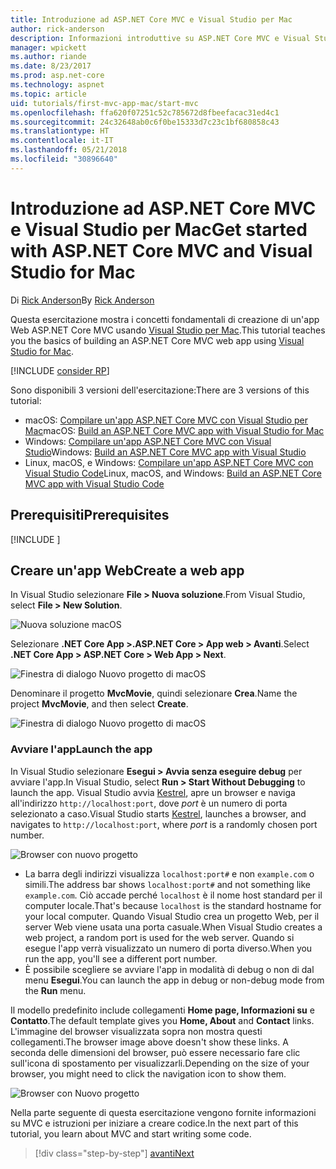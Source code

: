 ```yaml
---
title: Introduzione ad ASP.NET Core MVC e Visual Studio per Mac
author: rick-anderson
description: Informazioni introduttive su ASP.NET Core MVC e Visual Studio
manager: wpickett
ms.author: riande
ms.date: 8/23/2017
ms.prod: asp.net-core
ms.technology: aspnet
ms.topic: article
uid: tutorials/first-mvc-app-mac/start-mvc
ms.openlocfilehash: ffa620f07251c52c785672d8fbeefacac31ed4c1
ms.sourcegitcommit: 24c32648ab0c6f0be15333d7c23c1bf680858c43
ms.translationtype: HT
ms.contentlocale: it-IT
ms.lasthandoff: 05/21/2018
ms.locfileid: "30896640"
---
```

# <a name="get-started-with-aspnet-core-mvc-and-visual-studio-for-mac"></a><span data-ttu-id="ff5f5-103">Introduzione ad ASP.NET Core MVC e Visual Studio per Mac</span><span class="sxs-lookup"><span data-stu-id="ff5f5-103">Get started with ASP.NET Core MVC and Visual Studio for Mac</span></span>

<span data-ttu-id="ff5f5-104">Di [Rick Anderson](https://twitter.com/RickAndMSFT)</span><span class="sxs-lookup"><span data-stu-id="ff5f5-104">By [Rick Anderson](https://twitter.com/RickAndMSFT)</span></span>

<span data-ttu-id="ff5f5-105">Questa esercitazione mostra i concetti fondamentali di creazione di un'app Web ASP.NET Core MVC usando [Visual Studio per Mac](https://www.visualstudio.com/vs/visual-studio-mac/).</span><span class="sxs-lookup"><span data-stu-id="ff5f5-105">This tutorial teaches you the basics of building an ASP.NET Core MVC web app using [Visual Studio for Mac](https://www.visualstudio.com/vs/visual-studio-mac/).</span></span> 

[!INCLUDE [consider RP](../../includes/razor.md)]

<span data-ttu-id="ff5f5-106">Sono disponibili 3 versioni dell'esercitazione:</span><span class="sxs-lookup"><span data-stu-id="ff5f5-106">There are 3 versions of this tutorial:</span></span>

* <span data-ttu-id="ff5f5-107">macOS: [Compilare un'app ASP.NET Core MVC con Visual Studio per Mac](xref:tutorials/first-mvc-app-mac/start-mvc)</span><span class="sxs-lookup"><span data-stu-id="ff5f5-107">macOS: [Build an ASP.NET Core MVC app with Visual Studio for Mac](xref:tutorials/first-mvc-app-mac/start-mvc)</span></span>
* <span data-ttu-id="ff5f5-108">Windows: [Compilare un'app ASP.NET Core MVC con Visual Studio](xref:tutorials/first-mvc-app/start-mvc)</span><span class="sxs-lookup"><span data-stu-id="ff5f5-108">Windows: [Build an ASP.NET Core MVC app with Visual Studio](xref:tutorials/first-mvc-app/start-mvc)</span></span>
* <span data-ttu-id="ff5f5-109">Linux, macOS, e Windows: [Compilare un'app ASP.NET Core MVC con Visual Studio Code](xref:tutorials/first-mvc-app-xplat/start-mvc)</span><span class="sxs-lookup"><span data-stu-id="ff5f5-109">Linux, macOS, and Windows: [Build an ASP.NET Core MVC app with Visual Studio Code](xref:tutorials/first-mvc-app-xplat/start-mvc)</span></span>

## <a name="prerequisites"></a><span data-ttu-id="ff5f5-110">Prerequisiti</span><span class="sxs-lookup"><span data-stu-id="ff5f5-110">Prerequisites</span></span>

[!INCLUDE [](~/includes/net-core-prereqs-macos.md)]

## <a name="create-a-web-app"></a><span data-ttu-id="ff5f5-111">Creare un'app Web</span><span class="sxs-lookup"><span data-stu-id="ff5f5-111">Create a web app</span></span>

<span data-ttu-id="ff5f5-112">In Visual Studio selezionare **File > Nuova soluzione**.</span><span class="sxs-lookup"><span data-stu-id="ff5f5-112">From Visual Studio, select **File > New Solution**.</span></span>

![Nuova soluzione macOS](../first-web-api-mac/_static/sln.png)

<span data-ttu-id="ff5f5-114">Selezionare **.NET Core App >.ASP.NET Core > App web > Avanti**.</span><span class="sxs-lookup"><span data-stu-id="ff5f5-114">Select **.NET Core App >  ASP.NET Core > Web App > Next**.</span></span>

![Finestra di dialogo Nuovo progetto di macOS](start-mvc/1.png)

<span data-ttu-id="ff5f5-116">Denominare il progetto **MvcMovie**, quindi selezionare **Crea**.</span><span class="sxs-lookup"><span data-stu-id="ff5f5-116">Name the project **MvcMovie**, and then select **Create**.</span></span>

![Finestra di dialogo Nuovo progetto di macOS](start-mvc/2.png)

### <a name="launch-the-app"></a><span data-ttu-id="ff5f5-118">Avviare l'app</span><span class="sxs-lookup"><span data-stu-id="ff5f5-118">Launch the app</span></span>

<span data-ttu-id="ff5f5-119">In Visual Studio selezionare **Esegui > Avvia senza eseguire debug** per avviare l'app.</span><span class="sxs-lookup"><span data-stu-id="ff5f5-119">In Visual Studio, select **Run > Start Without Debugging** to launch the app.</span></span> <span data-ttu-id="ff5f5-120">Visual Studio avvia [Kestrel](xref:fundamentals/servers/index#kestrel), apre un browser e naviga all'indirizzo `http://localhost:port`, dove *port* è un numero di porta selezionato a caso.</span><span class="sxs-lookup"><span data-stu-id="ff5f5-120">Visual Studio starts [Kestrel](xref:fundamentals/servers/index#kestrel), launches a browser, and navigates to `http://localhost:port`, where *port* is a randomly chosen port number.</span></span>

![Browser con nuovo progetto](start-mvc/b1.png)

* <span data-ttu-id="ff5f5-122">La barra degli indirizzi visualizza `localhost:port#` e non `example.com` o simili.</span><span class="sxs-lookup"><span data-stu-id="ff5f5-122">The address bar shows `localhost:port#` and not something like `example.com`.</span></span> <span data-ttu-id="ff5f5-123">Ciò accade perché `localhost` è il nome host standard per il computer locale.</span><span class="sxs-lookup"><span data-stu-id="ff5f5-123">That's because `localhost` is the standard hostname for your local computer.</span></span> <span data-ttu-id="ff5f5-124">Quando Visual Studio crea un progetto Web, per il server Web viene usata una porta casuale.</span><span class="sxs-lookup"><span data-stu-id="ff5f5-124">When Visual Studio creates a web project, a random port is used for the web server.</span></span> <span data-ttu-id="ff5f5-125">Quando si esegue l'app verrà visualizzato un numero di porta diverso.</span><span class="sxs-lookup"><span data-stu-id="ff5f5-125">When you run the app, you'll see a different port number.</span></span>
* <span data-ttu-id="ff5f5-126">È possibile scegliere se avviare l'app in modalità di debug o non di dal menu **Esegui**.</span><span class="sxs-lookup"><span data-stu-id="ff5f5-126">You can launch the app in debug or non-debug mode from the **Run** menu.</span></span>

<span data-ttu-id="ff5f5-127">Il modello predefinito include collegamenti **Home page, Informazioni su** e **Contatto**.</span><span class="sxs-lookup"><span data-stu-id="ff5f5-127">The default template gives you **Home, About** and **Contact** links.</span></span> <span data-ttu-id="ff5f5-128">L'immagine del browser visualizzata sopra non mostra questi collegamenti.</span><span class="sxs-lookup"><span data-stu-id="ff5f5-128">The browser image above doesn't show these links.</span></span> <span data-ttu-id="ff5f5-129">A seconda delle dimensioni del browser, può essere necessario fare clic sull'icona di spostamento per visualizzarli.</span><span class="sxs-lookup"><span data-stu-id="ff5f5-129">Depending on the size of your browser, you might need to click the navigation icon to show them.</span></span>

![Browser con Nuovo progetto](start-mvc/b2.png)

<span data-ttu-id="ff5f5-131">Nella parte seguente di questa esercitazione vengono fornite informazioni su MVC e istruzioni per iniziare a creare codice.</span><span class="sxs-lookup"><span data-stu-id="ff5f5-131">In the next part of this tutorial, you learn about MVC and start writing some code.</span></span>

> [!div class="step-by-step"]
> [<span data-ttu-id="ff5f5-132">avanti</span><span class="sxs-lookup"><span data-stu-id="ff5f5-132">Next</span></span>](adding-controller.md)  
